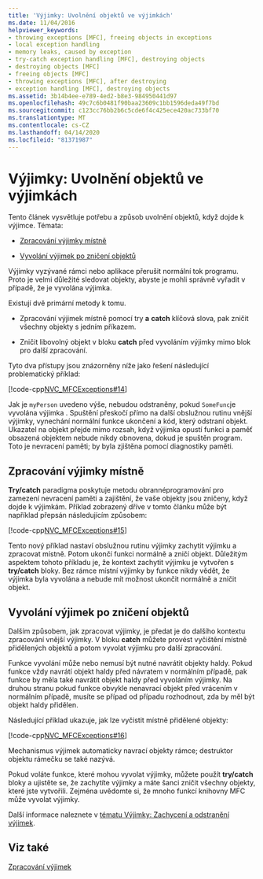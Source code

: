 ```yaml
---
title: 'Výjimky: Uvolnění objektů ve výjimkách'
ms.date: 11/04/2016
helpviewer_keywords:
- throwing exceptions [MFC], freeing objects in exceptions
- local exception handling
- memory leaks, caused by exception
- try-catch exception handling [MFC], destroying objects
- destroying objects [MFC]
- freeing objects [MFC]
- throwing exceptions [MFC], after destroying
- exception handling [MFC], destroying objects
ms.assetid: 3b14b4ee-e789-4ed2-b8e3-984950441d97
ms.openlocfilehash: 49c7c6b0481f90baa23609c1bb1596deda49f7bd
ms.sourcegitcommit: c123cc76bb2b6c5cde6f4c425ece420ac733bf70
ms.translationtype: MT
ms.contentlocale: cs-CZ
ms.lasthandoff: 04/14/2020
ms.locfileid: "81371987"
---
```

# <a name="exceptions-freeing-objects-in-exceptions"></a>Výjimky: Uvolnění objektů ve výjimkách

Tento článek vysvětluje potřebu a způsob uvolnění objektů, když dojde k výjimce. Témata:

- [Zpracování výjimky místně](#_core_handling_the_exception_locally)

- [Vyvolání výjimek po zničení objektů](#_core_throwing_exceptions_after_destroying_objects)

Výjimky vyzývané rámci nebo aplikace přerušit normální tok programu. Proto je velmi důležité sledovat objekty, abyste je mohli správně vyřadit v případě, že je vyvolána výjimka.

Existují dvě primární metody k tomu.

- Zpracování výjimek místně pomocí try **a** **catch** klíčová slova, pak zničit všechny objekty s jedním příkazem.

- Zničit libovolný objekt v bloku **catch** před vyvoláním výjimky mimo blok pro další zpracování.

Tyto dva přístupy jsou znázorněny níže jako řešení následující problematický příklad:

[!code-cpp[NVC_MFCExceptions#14](../mfc/codesnippet/cpp/exceptions-freeing-objects-in-exceptions_1.cpp)]

Jak je `myPerson` uvedeno výše, nebudou odstraněny, pokud `SomeFunc`je vyvolána výjimka . Spuštění přeskočí přímo na další obslužnou rutinu vnější výjimky, vynechání normální funkce ukončení a kód, který odstraní objekt. Ukazatel na objekt přejde mimo rozsah, když výjimka opustí funkci a paměť obsazená objektem nebude nikdy obnovena, dokud je spuštěn program. Toto je nevracení paměti; by byla zjištěna pomocí diagnostiky paměti.

## <a name="handling-the-exception-locally"></a><a name="_core_handling_the_exception_locally"></a>Zpracování výjimky místně

**Try/catch** paradigma poskytuje metodu obrannéprogramování pro zamezení nevracení paměti a zajištění, že vaše objekty jsou zničeny, když dojde k výjimkám. Příklad zobrazený dříve v tomto článku může být například přepsán následujícím způsobem:

[!code-cpp[NVC_MFCExceptions#15](../mfc/codesnippet/cpp/exceptions-freeing-objects-in-exceptions_2.cpp)]

Tento nový příklad nastaví obslužnou rutinu výjimky zachytit výjimku a zpracovat místně. Potom ukončí funkci normálně a zničí objekt. Důležitým aspektem tohoto příkladu je, že kontext zachytit výjimku je vytvořen s **try/catch** bloky. Bez rámce místní výjimky by funkce nikdy vědět, že výjimka byla vyvolána a nebude mít možnost ukončit normálně a zničit objekt.

## <a name="throwing-exceptions-after-destroying-objects"></a><a name="_core_throwing_exceptions_after_destroying_objects"></a>Vyvolání výjimek po zničení objektů

Dalším způsobem, jak zpracovat výjimky, je předat je do dalšího kontextu zpracování vnější výjimky. V bloku **catch** můžete provést vyčištění místně přidělených objektů a potom vyvolat výjimku pro další zpracování.

Funkce vyvolání může nebo nemusí být nutné navrátit objekty haldy. Pokud funkce vždy navrátí objekt haldy před návratem v normálním případě, pak funkce by měla také navrátit objekt haldy před vyvoláním výjimky. Na druhou stranu pokud funkce obvykle nenavrací objekt před vrácením v normálním případě, musíte se případ od případu rozhodnout, zda by měl být objekt haldy přidělen.

Následující příklad ukazuje, jak lze vyčistit místně přidělené objekty:

[!code-cpp[NVC_MFCExceptions#16](../mfc/codesnippet/cpp/exceptions-freeing-objects-in-exceptions_3.cpp)]

Mechanismus výjimek automaticky navrací objekty rámce; destruktor objektu rámečku se také nazývá.

Pokud voláte funkce, které mohou vyvolat výjimky, můžete použít **try/catch** bloky a ujistěte se, že zachytíte výjimky a máte šanci zničit všechny objekty, které jste vytvořili. Zejména uvědomte si, že mnoho funkcí knihovny MFC může vyvolat výjimky.

Další informace naleznete v [tématu Výjimky: Zachycení a odstranění výjimek](../mfc/exceptions-catching-and-deleting-exceptions.md).

## <a name="see-also"></a>Viz také

[Zpracování výjimek](../mfc/exception-handling-in-mfc.md)
